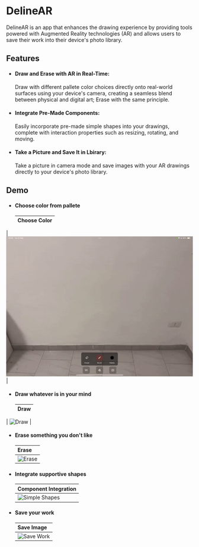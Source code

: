 # DelineAR
DelineAR is an app that enhances the drawing experience by providing tools powered with Augmented Reality technologies (AR) and allows users to save their work into their device's photo library.

## Features
- #### Draw and Erase with AR in Real-Time:
  Draw with different pallete color choices directly onto real-world surfaces using your device's camera, creating a seamless blend between physical and digital art; Erase with the same principle.
- #### Integrate Pre-Made Components:
   Easily incorporate pre-made simple shapes into your drawings, complete with interaction properties such as resizing, rotating, and moving.
- #### Take a Picture and Save It in Lbirary:
  Take a picture in camera mode and save images with your AR drawings directly to your device's photo library. 

## Demo

- #### Choose color from pallete
  | Choose Color |
  | ---- |
| ![Choose Color](Docs/ChooseColor.gif) |

- #### Draw whatever is in your mind
  | Draw |
  | ---- |
| ![Draw](Docs/Draw.gif) |

- #### Erase something you don't like
  | Erase |
  | ---- |
  | ![Erase](Docs/Erase.gif) |

- #### Integrate supportive shapes
  | Component Integration |
  | ---- |
  | ![Simple Shapes](Docs/ShapeIntegration.gif) |

- #### Save your work
  | Save Image |
  | ---- |
  | ![Save Work](Docs/SaveImage.gif) |



